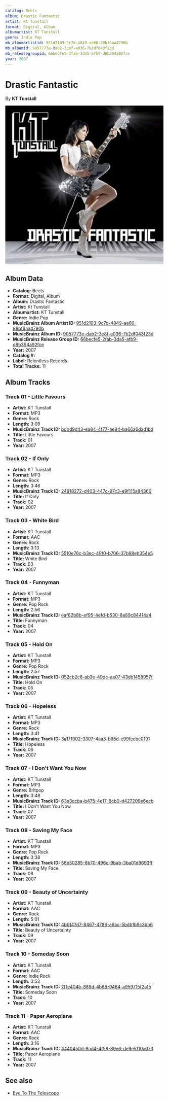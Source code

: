 ```yaml
---
catalog: Beets
album: Drastic Fantastic
artist: Kt Tunstall
format: Digital, Album
albumartist: KT Tunstall
genre: Indie Pop
mb_albumartistid: 951d2103-9c7d-4849-ae60-88bf6aa4790b
mb_albumid: 9057773e-dab2-3c8f-a036-7b2df043f23d
mb_releasegroupid: 66becfe5-2fab-3da5-afb9-d8b394a92fce
year: 2007
---
```


# Drastic Fantastic

By **KT Tunstall**

![](../../assets/beetscovers/Kt_Tunstall-Drastic_Fantastic.jpg)

## Album Data

- **Catalog:** Beets
- **Format:** Digital, Album
- **Album:** Drastic Fantastic
- **Artist:** Kt Tunstall
- **Albumartist:** KT Tunstall
- **Genre:** Indie Pop
- **MusicBrainz Album Artist ID:** [951d2103-9c7d-4849-ae60-88bf6aa4790b](https://musicbrainz.org/artist/951d2103-9c7d-4849-ae60-88bf6aa4790b)
- **MusicBrainz Album ID:** [9057773e-dab2-3c8f-a036-7b2df043f23d](https://musicbrainz.org/release/9057773e-dab2-3c8f-a036-7b2df043f23d)
- **MusicBrainz Release Group ID:** [66becfe5-2fab-3da5-afb9-d8b394a92fce](https://musicbrainz.org/release-group/66becfe5-2fab-3da5-afb9-d8b394a92fce)
- **Year:** 2007
- **Catalog #:** 
- **Label:** Relentless Records
- **Total Tracks:** 11

## Album Tracks

### Track 01 - Little Favours

- **Artist:** KT Tunstall
- **Format:** MP3
- **Genre:** Rock
- **Length:** 3:09
- **MusicBrainz Track ID:** [bdbd9d43-ea84-4f77-ae84-ba66a6dad1bd](https://musicbrainz.org/recording/bdbd9d43-ea84-4f77-ae84-ba66a6dad1bd)
- **Title:** Little Favours
- **Track:** 01
- **Year:** 2007

### Track 02 - If Only

- **Artist:** KT Tunstall
- **Format:** MP3
- **Genre:** Rock
- **Length:** 3:46
- **MusicBrainz Track ID:** [24918272-d403-447c-97c3-e9f115a84360](https://musicbrainz.org/recording/24918272-d403-447c-97c3-e9f115a84360)
- **Title:** If Only
- **Track:** 02
- **Year:** 2007

### Track 03 - White Bird

- **Artist:** KT Tunstall
- **Format:** AAC
- **Genre:** Rock
- **Length:** 3:13
- **MusicBrainz Track ID:** [5510e76c-b3ec-49f0-b706-37b88eb354e5](https://musicbrainz.org/recording/5510e76c-b3ec-49f0-b706-37b88eb354e5)
- **Title:** White Bird
- **Track:** 03
- **Year:** 2007

### Track 04 - Funnyman

- **Artist:** KT Tunstall
- **Format:** MP3
- **Genre:** Pop Rock
- **Length:** 2:56
- **MusicBrainz Track ID:** [eaf62b8b-ef95-4efd-b530-8a89c84414a4](https://musicbrainz.org/recording/eaf62b8b-ef95-4efd-b530-8a89c84414a4)
- **Title:** Funnyman
- **Track:** 04
- **Year:** 2007

### Track 05 - Hold On

- **Artist:** KT Tunstall
- **Format:** MP3
- **Genre:** Pop Rock
- **Length:** 2:57
- **MusicBrainz Track ID:** [052cb2c6-ab3e-49de-aa07-43db1458957f](https://musicbrainz.org/recording/052cb2c6-ab3e-49de-aa07-43db1458957f)
- **Title:** Hold On
- **Track:** 05
- **Year:** 2007

### Track 06 - Hopeless

- **Artist:** KT Tunstall
- **Format:** MP3
- **Genre:** Rock
- **Length:** 3:41
- **MusicBrainz Track ID:** [3a171002-3307-4aa3-b65d-c99fecbe0191](https://musicbrainz.org/recording/3a171002-3307-4aa3-b65d-c99fecbe0191)
- **Title:** Hopeless
- **Track:** 06
- **Year:** 2007

### Track 07 - I Don't Want You Now

- **Artist:** KT Tunstall
- **Format:** MP3
- **Genre:** Britpop
- **Length:** 3:48
- **MusicBrainz Track ID:** [63e3ccba-b475-4e17-8cb0-d427209e6ecb](https://musicbrainz.org/recording/63e3ccba-b475-4e17-8cb0-d427209e6ecb)
- **Title:** I Don't Want You Now
- **Track:** 07
- **Year:** 2007

### Track 08 - Saving My Face

- **Artist:** KT Tunstall
- **Format:** MP3
- **Genre:** Pop Rock
- **Length:** 3:38
- **MusicBrainz Track ID:** [56b50285-8b70-496c-9bab-3ba01d8693ff](https://musicbrainz.org/recording/56b50285-8b70-496c-9bab-3ba01d8693ff)
- **Title:** Saving My Face
- **Track:** 08
- **Year:** 2007

### Track 09 - Beauty of Uncertainty

- **Artist:** KT Tunstall
- **Format:** AAC
- **Genre:** Rock
- **Length:** 5:01
- **MusicBrainz Track ID:** [4bb147d7-8467-4786-a6ac-5bdb1b9c3bb6](https://musicbrainz.org/recording/4bb147d7-8467-4786-a6ac-5bdb1b9c3bb6)
- **Title:** Beauty of Uncertainty
- **Track:** 09
- **Year:** 2007

### Track 10 - Someday Soon

- **Artist:** KT Tunstall
- **Format:** AAC
- **Genre:** Indie Rock
- **Length:** 3:53
- **MusicBrainz Track ID:** [2f1e404b-889d-4b66-9464-a959715f2a15](https://musicbrainz.org/recording/2f1e404b-889d-4b66-9464-a959715f2a15)
- **Title:** Someday Soon
- **Track:** 10
- **Year:** 2007

### Track 11 - Paper Aeroplane

- **Artist:** KT Tunstall
- **Format:** AAC
- **Genre:** Rock
- **Length:** 3:16
- **MusicBrainz Track ID:** [4440450d-9ad4-4f56-89e6-de9e5110a073](https://musicbrainz.org/recording/4440450d-9ad4-4f56-89e6-de9e5110a073)
- **Title:** Paper Aeroplane
- **Track:** 11
- **Year:** 2007


## See also

- [Eye To The Telescope](Eye_To_The_Telescope.md)
